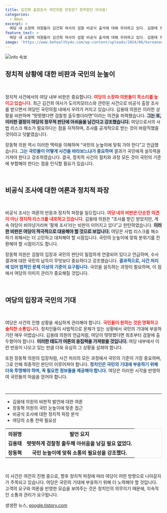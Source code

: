 ```yaml
---
title: 김건희 출장조사 국민의힘 반응은? 정무판단 아쉬움!
categories:
  - News
excerpt: >
  여당 내 소장파 의원들이 김건희 여사의 검찰 비공식 출석에 대해 우려하고 있다. 김용태 의원은 떳떳하다면 공개 출두를 했어야 한다고 강조했고, 장동혁 의원은 국민의 눈높이에 맞춘 절차적 정당성이 중요하다고 밝혔다. 여당의 정치적 판단에 대한 비판이 커지고 있다.
feature_text: >
  여당 내 소장파 의원들이 김건희 여사의 검찰 비공식 출석에 대해 우려하고 있다. 김용태 의원은 떳떳하다면 공개 출두를 했어야 한다고 강조했고, 장동혁 의원은 국민의 눈높이에 맞춘 절차적 정당성이 중요하다고 밝혔다. 여당의 정치적 판단에 대한 비판이 커지고 있다.
image: 'https://www.behealthy4u.com/wp-content/uploads/2024/06/koreanews.jpg'
---
```


<p><img src="https://www.behealthy4u.com/wp-content/uploads/2024/06/koreanews.jpg" alt="info 속보" /></p>

<h2 data-ke-size="size26">정치적 상황에 대한 비판과 국민의 눈높이</h2>

<p data-ke-size="size16">&nbsp;</p>

<p>정치적 사건에서의 여당 내부 비판은 중요합니다. <b><span style="color: #ee2323;">여당의 소장파 의원들이 목소리를 높이고 있습니다.</span></b> 최근 김건희 여사가 도이치모터스와 관련된 사건으로 비공식 출장 조사를 받으면서 여당인 국민의힘 내에서 우려가 커지고 있습니다. 김용태 의원은 이러한 상황을 비판하며 “떳떳했다면 검찰청 출두했더라면”이라는 의견을 피력했습니다. <b><span style="background-color: #21538527;">그는 또, 이러한 결정이 여당의 정무적 판단에 아쉬움을 남긴다고 강조했습니다.</span></b> 여당으로서의 사법 리스크 해소가 필요하다는 점을 지적하며, 조사를 공개적으로 받는 것이 바람직했을 것이라고 덧붙였습니다.</p>

<p>장동혁 의원 역시 이러한 맥락을 이해하며 “국민의 눈높이에 맞춰 가야 한다”고 언급했습니다. <b><span style="color: #1a5490;">그는 국민들이 어떻게 사건을 바라보느냐가 중요하며</span></b> 결과가 국민에게 설득력을 가져야 한다고 강조하였습니다. 결국, 정치적 사건의 절차와 과정 모든 것이 국민의 기준에 부합해야 한다는 점을 인식할 필요가 있습니다. </p>

<p data-ke-size="size16">&nbsp;</p>

<h2 data-ke-size="size26">비공식 조사에 대한 여론과 정치적 파장</h2>

<p data-ke-size="size16">&nbsp;</p>

<p>비공식 조사는 여론의 반응과 정치적 파장을 일으킵니다. <b><span style="color: #ee2323;">여당 내의 비판은 단순한 의견이 아닌 정치적 리스크를 내포하고 있습니다.</span></b> 김용태 의원은 “조사를 받긴 받았지만, 계속 야당이 비아냥거리며 ‘황제 조사’라는 비판이 이어지고 있다”고 한탄하였습니다. <b><span style="background-color: #21538527;">이러한 비판은 여당이 적극적으로 대응해야 할 것으로 보입니다.</span></b> 여당은 사법 리스크를 해소하기 위해서는 더 고민하고 대처해야 할 시점입니다. 국민의 눈높이에 맞춰 분위기를 전환해야 할 시점이기도 합니다.</p>

<p>장동혁 의원은 검찰의 입장과 국민의 판단이 밀접하게 연결되어 있다고 언급하며, 수사 결과에 대한 국민의 납득이 무엇보다 중요하다고 강조했습니다. <b><span style="color: #1a5490;">결과적으로, 사건 처리에 있어 법적인 문제 이상의 기준이 요구됩니다.</span></b> 국민을 설득하는 과정이 필요하며, 이 점에서 여당의 이미지 관리가 중요해질 것입니다. </p>

<p data-ke-size="size16">&nbsp;</p>

<h2 data-ke-size="size26">여당의 입장과 국민의 기대</h2>

<p data-ke-size="size16">&nbsp;</p>

<p>여당은 사건의 진행 상황을 세심하게 관리해야 합니다. <b><span style="color: #ee2323;">국민들이 원하는 것은 명확하고 솔직한 소통입니다.</span></b> 정치인들이 사법적으로 문제가 있는 상황에서 국민의 기대에 부응하기란 매우 어렵습니다. 김용태 의원의 언급처럼, 여당이 떳떳했다면 최초부터 검찰에 출두했어야 합니다. <b><span style="background-color: #21538527;">이러한 태도가 여론의 응집력을 가져왔을 것입니다.</span></b> 여당 내부에서 이런 반응이 나오고 있는 만큼 더욱 유심히 그 상황을 살펴야 합니다.</p>

<p>또한 장동혁 의원의 입장처럼, 사건 처리의 모든 과정에서 국민의 기준이 가장 중요하며, 그로 인해 최종적인 판단이 이루어져야 합니다. <b><span style="color: #1a5490;">정치인은 국민의 기대에 부응하기 위해 더욱 투명해야 하며, 꼭 필요한 정보들을 제공해야 합니다.</span></b> 여당은 이러한 시각을 반영하여 국민들의 마음을 얻어야 합니다.</p>

<p data-ke-size="size16">&nbsp;</p>

<hr />

<ul>
  <li>김용태 의원의 비판적 발언에 대한 여론</li>
  <li>장동혁 의원의 국민 눈높이에 맞춘 접근</li>
  <li>비공식 조사에 대한 정치적 파장 분석</li>
  <li>여당의 소통 전략 필요성</li>
</ul>

<table style="width: 100%; border: 1px solid #ddd;">
  <tr>
    <th style="text-align: center;">의원명</th>
    <th style="text-align: center;">발언 요지</th>
  </tr>
  <tr>
    <td style="text-align: center; height: 17px;"><b>김용태</b></td>
    <td style="text-align: center; height: 17px;"><b>떳떳하게 검찰청 출두해 아쉬움을 남길 필요 없었다.</b></td>
  </tr>
  <tr>
    <td style="text-align: center; height: 17px;"><b>장동혁</b></td>
    <td style="text-align: center; height: 17px;"><b>국민 눈높이에 맞춰 소통의 필요성을 강조했다.</b></td>
  </tr>
</table>

<p data-ke-size="size16">&nbsp;</p>

<p>이 사건은 여전히 진행 중으로, 향후 정치적 파장에 따라 여당이 어떤 방향으로 나아갈지가 주목되고 있습니다. 여당은 국민의 기대에 부응하기 위해 더 노력해야 할 것입니다. 고객의 요구와 여론을 반영한 모습을 보여주는 것은 정치인의 의무이기 때문에, 지속적인 소통과 관리가 요구됩니다.</p>
생생한 뉴스, <a href="https://qoogle.tistory.com" rel="dofollow">qoogle.tistory.com</a>


